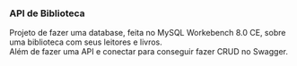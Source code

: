 <h3><strong>API de Biblioteca</strong></h3>

Projeto de fazer uma database, feita no MySQL Workebench 8.0 CE, sobre uma biblioteca com seus leitores e livros.
<br>
Além de fazer uma API e conectar para conseguir fazer CRUD no Swagger.
